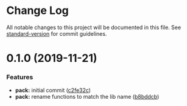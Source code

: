 # Change Log

All notable changes to this project will be documented in this file. See [standard-version](https://github.com/conventional-changelog/standard-version) for commit guidelines.

<a name="0.1.0"></a>

# 0.1.0 (2019-11-21)

### Features

- **pack:** initial commit ([c2fe32c](https://github.com/jaydubu/json-packer/commit/c2fe32c))
- **pack:** rename functions to match the lib name ([b8bddcb](https://github.com/jaydubu/json-packer/commit/b8bddcb))
